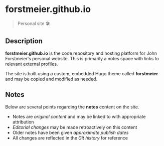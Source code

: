 # forstmeier.github.io

> Personal site 🛠️

## Description

**forstmeier.github.io** is the code repository and hosting platform for John Forstmeier's personal website. This is primarily a notes space with links to relevant external profiles.  

The site is built using a custom, embedded Hugo theme called **forstmeier** and may be copied and modified as needed.  

## Notes

Below are several points regarding the **notes** content on the site.  

- Notes are _original content_ and may be linked to with appropriate attribution  
- _Editorial changes_ may be made retroactively on this content  
- Older notes have been given _approximate publish dates_  
- All changes are reflected in the _Git history_ for reference  
